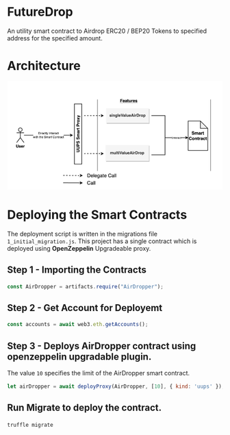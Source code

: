 FutureDrop
=====

An utility smart contract to Airdrop ERC20 / BEP20 Tokens to specified address for the specified amount.

Architecture
=====
![Architecture](./images/Arcitecture.png)

Deploying the Smart Contracts
======
The deployment script is written in the migrations file `1_initial_migration.js`. This project has a single contract which is deployed using **OpenZeppelin** Upgradeable proxy. 

Step 1 - Importing the Contracts
--- 
```javascript
const AirDropper = artifacts.require("AirDropper");
```

Step 2 - Get Account for Deployemt
--- 
```javascript
const accounts = await web3.eth.getAccounts();
```

Step 3 - Deploys AirDropper contract using openzeppelin upgradable plugin. 
--- 
The value `10` specifies the limit of the AirDropper smart contract.

```javascript
let airDropper = await deployProxy(AirDropper, [10], { kind: 'uups' });
```

Run Migrate to deploy the contract.
-----
`truffle migrate`

<br>
